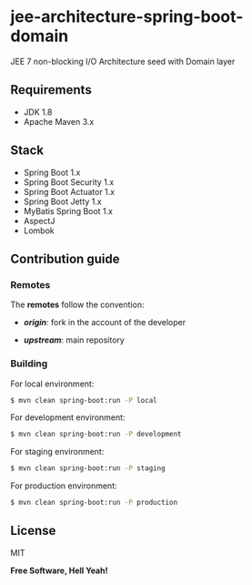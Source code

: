 # jee-architecture-spring-boot-domain
JEE 7 non-blocking I/O Architecture seed with Domain layer

## Requirements

- JDK 1.8
- Apache Maven 3.x

## Stack

- Spring Boot 1.x
- Spring Boot Security 1.x
- Spring Boot Actuator 1.x
- Spring Boot Jetty 1.x
- MyBatis Spring Boot 1.x
- AspectJ
- Lombok

## Contribution guide

### Remotes

The **remotes** follow the convention:

- _**origin**_: fork in the account of the developer

- _**upstream**_: main repository

### Building

For local environment:

```sh
$ mvn clean spring-boot:run -P local
```

For development environment:

```sh
$ mvn clean spring-boot:run -P development
```

For staging environment:

```sh
$ mvn clean spring-boot:run -P staging
```

For production environment:

```sh
$ mvn clean spring-boot:run -P production
```

## License

MIT

**Free Software, Hell Yeah!**
